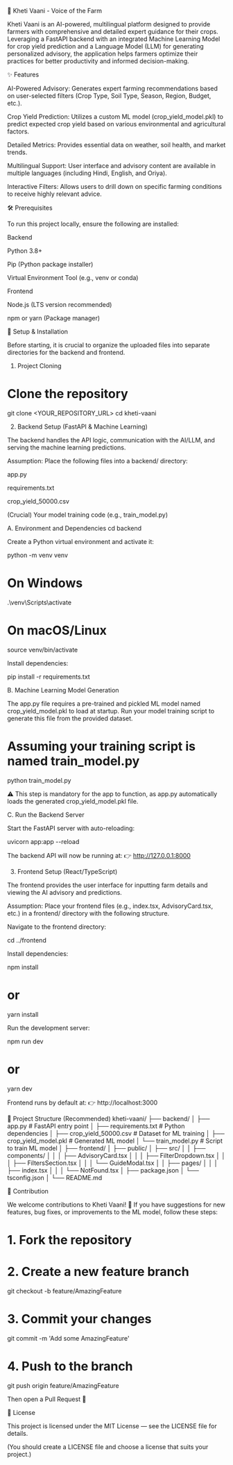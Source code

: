🌾 Kheti Vaani - Voice of the Farm

Kheti Vaani is an AI-powered, multilingual platform designed to provide farmers with comprehensive and detailed expert guidance for their crops.
Leveraging a FastAPI backend with an integrated Machine Learning Model for crop yield prediction and a Language Model (LLM) for generating personalized advisory, the application helps farmers optimize their practices for better productivity and informed decision-making.

✨ Features

AI-Powered Advisory: Generates expert farming recommendations based on user-selected filters (Crop Type, Soil Type, Season, Region, Budget, etc.).

Crop Yield Prediction: Utilizes a custom ML model (crop_yield_model.pkl) to predict expected crop yield based on various environmental and agricultural factors.

Detailed Metrics: Provides essential data on weather, soil health, and market trends.

Multilingual Support: User interface and advisory content are available in multiple languages (including Hindi, English, and Oriya).

Interactive Filters: Allows users to drill down on specific farming conditions to receive highly relevant advice.

🛠️ Prerequisites

To run this project locally, ensure the following are installed:

Backend

Python 3.8+

Pip (Python package installer)

Virtual Environment Tool (e.g., venv or conda)

Frontend

Node.js (LTS version recommended)

npm or yarn (Package manager)

🚀 Setup & Installation

Before starting, it is crucial to organize the uploaded files into separate directories for the backend and frontend.

1. Project Cloning
# Clone the repository
git clone <YOUR_REPOSITORY_URL>
cd kheti-vaani

2. Backend Setup (FastAPI & Machine Learning)

The backend handles the API logic, communication with the AI/LLM, and serving the machine learning predictions.

Assumption: Place the following files into a backend/ directory:

app.py

requirements.txt

crop_yield_50000.csv

(Crucial) Your model training code (e.g., train_model.py)

A. Environment and Dependencies
cd backend


Create a Python virtual environment and activate it:

python -m venv venv

# On Windows
.\venv\Scripts\activate

# On macOS/Linux
source venv/bin/activate


Install dependencies:

pip install -r requirements.txt

B. Machine Learning Model Generation

The app.py file requires a pre-trained and pickled ML model named crop_yield_model.pkl to load at startup.
Run your model training script to generate this file from the provided dataset.

# Assuming your training script is named train_model.py
python train_model.py


⚠️ This step is mandatory for the app to function, as app.py automatically loads the generated crop_yield_model.pkl file.

C. Run the Backend Server

Start the FastAPI server with auto-reloading:

uvicorn app:app --reload


The backend API will now be running at:
👉 http://127.0.0.1:8000

3. Frontend Setup (React/TypeScript)

The frontend provides the user interface for inputting farm details and viewing the AI advisory and predictions.

Assumption: Place your frontend files (e.g., index.tsx, AdvisoryCard.tsx, etc.) in a frontend/ directory with the following structure.

Navigate to the frontend directory:

cd ../frontend


Install dependencies:

npm install
# or
yarn install


Run the development server:

npm run dev
# or
yarn dev


Frontend runs by default at:
👉 http://localhost:3000

📁 Project Structure (Recommended)
kheti-vaani/
├── backend/
│   ├── app.py                  # FastAPI entry point
│   ├── requirements.txt        # Python dependencies
│   ├── crop_yield_50000.csv    # Dataset for ML training
│   ├── crop_yield_model.pkl    # Generated ML model
│   └── train_model.py          # Script to train ML model
│
├── frontend/
│   ├── public/
│   ├── src/
│   │   ├── components/
│   │   │   ├── AdvisoryCard.tsx
│   │   │   ├── FilterDropdown.tsx
│   │   │   ├── FiltersSection.tsx
│   │   │   └── GuideModal.tsx
│   │   ├── pages/
│   │   │   ├── index.tsx
│   │   │   └── NotFound.tsx
│   ├── package.json
│   └── tsconfig.json
│
└── README.md

🤝 Contribution

We welcome contributions to Kheti Vaani! 🌱
If you have suggestions for new features, bug fixes, or improvements to the ML model, follow these steps:

# 1. Fork the repository
# 2. Create a new feature branch
git checkout -b feature/AmazingFeature

# 3. Commit your changes
git commit -m 'Add some AmazingFeature'

# 4. Push to the branch
git push origin feature/AmazingFeature


Then open a Pull Request 🚀

📄 License

This project is licensed under the MIT License — see the LICENSE file for details.

(You should create a LICENSE file and choose a license that suits your project.)
